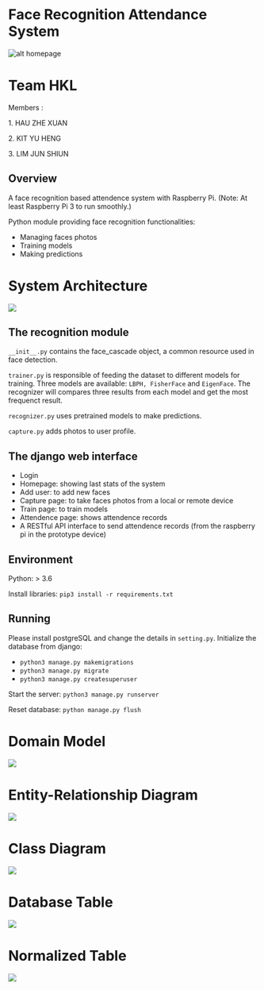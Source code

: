 # Face Recognition Attendance System

![alt homepage](https://github.com/YuHengKit/FaceRecognitionSystem/blob/master/homepage.PNG?raw=true)

<h1>Team HKL</h1>
<p>Members : </p>
<p>1. HAU ZHE XUAN</p>
<p>2. KIT YU HENG</p>
<p>3. LIM JUN SHIUN</p>

## Overview

A face recognition based attendence system with Raspberry Pi. (Note: At least Raspberry Pi 3 to run smoothly.)

Python module providing face recognition functionalities:
  - Managing faces photos
  - Training models
  - Making predictions
  
 <h1>System Architecture</h1>
<img src="https://user-images.githubusercontent.com/11400016/67187028-ea143d00-f41b-11e9-87c2-511f3ec8c1cf.png" />

## The recognition module
```__init__.py``` contains the face_cascade object, a common resource used in face detection.

```trainer.py``` is responsible of feeding the dataset to different models for training.
Three models are available: ```LBPH, FisherFace``` and ```EigenFace```.
The recognizer will compares three results from each model and get the most frequenct result.

```recognizer.py``` uses pretrained models to make predictions.

```capture.py``` adds photos to user profile.


## The django web interface
- Login
- Homepage: showing last stats of the system
- Add user: to add new faces
- Capture page: to take faces photos from a local or remote device
- Train page: to train models
- Attendence page: shows attendence records
- A RESTful API interface to send attendence records (from the raspberry pi in the prototype device)


## Environment
Python: > 3.6

Install libraries: ```pip3 install -r requirements.txt```


## Running
Please install postgreSQL and change the details in ```setting.py```.
Initialize the database from django:
- ```python3 manage.py makemigrations```
- ```python3 manage.py migrate```
- ```python3 manage.py createsuperuser```

Start the server:
```python3 manage.py runserver```

Reset database:
```python manage.py flush```


<h1>Domain Model</h1>
<img src="https://user-images.githubusercontent.com/11400016/67187139-2778ca80-f41c-11e9-9e0d-8ac02b5dc316.png" />

<h1>Entity-Relationship Diagram</h1>
<img src="https://user-images.githubusercontent.com/11400016/67187172-3b243100-f41c-11e9-8e39-abd7306cb451.png" />

<h1>Class Diagram</h1>
<img src="https://user-images.githubusercontent.com/11400016/69170362-eec03400-0b34-11ea-9c4d-0a9aa00d3b3b.png" />

<h1>Database Table</h1>
<img src="https://user-images.githubusercontent.com/11400016/70039481-04cdfa00-15f5-11ea-9fbb-ff192d5572bd.png" />

<h1>Normalized Table</h1>
<img src="https://user-images.githubusercontent.com/11400016/70039442-ecf67600-15f4-11ea-8384-3534617b4e74.PNG" />


